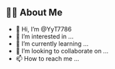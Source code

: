 ## 🙋‍♂️ About Me
- 👋 Hi, I’m @YyT7786
- 👀 I’m interested in ...
- 🌱 I’m currently learning ...
- 💞️ I’m looking to collaborate on ...
- 📫 How to reach me ...
